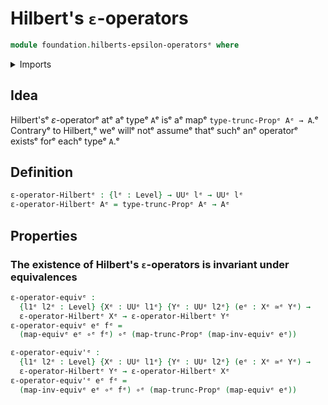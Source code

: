 # Hilbert's `ε`-operators

```agda
module foundation.hilberts-epsilon-operatorsᵉ where
```

<details><summary>Imports</summary>

```agda
open import foundation.functoriality-propositional-truncationᵉ
open import foundation.propositional-truncationsᵉ
open import foundation.universe-levelsᵉ

open import foundation-core.equivalencesᵉ
open import foundation-core.function-typesᵉ
```

</details>

## Idea

Hilbert'sᵉ $ε$-operatorᵉ atᵉ aᵉ typeᵉ `A`ᵉ isᵉ aᵉ mapᵉ `type-trunc-Propᵉ Aᵉ → A`.ᵉ Contraryᵉ
to Hilbert,ᵉ weᵉ willᵉ notᵉ assumeᵉ thatᵉ suchᵉ anᵉ operatorᵉ existsᵉ forᵉ eachᵉ typeᵉ `A`.ᵉ

## Definition

```agda
ε-operator-Hilbertᵉ : {lᵉ : Level} → UUᵉ lᵉ → UUᵉ lᵉ
ε-operator-Hilbertᵉ Aᵉ = type-trunc-Propᵉ Aᵉ → Aᵉ
```

## Properties

### The existence of Hilbert's `ε`-operators is invariant under equivalences

```agda
ε-operator-equivᵉ :
  {l1ᵉ l2ᵉ : Level} {Xᵉ : UUᵉ l1ᵉ} {Yᵉ : UUᵉ l2ᵉ} (eᵉ : Xᵉ ≃ᵉ Yᵉ) →
  ε-operator-Hilbertᵉ Xᵉ → ε-operator-Hilbertᵉ Yᵉ
ε-operator-equivᵉ eᵉ fᵉ =
  (map-equivᵉ eᵉ ∘ᵉ fᵉ) ∘ᵉ (map-trunc-Propᵉ (map-inv-equivᵉ eᵉ))

ε-operator-equiv'ᵉ :
  {l1ᵉ l2ᵉ : Level} {Xᵉ : UUᵉ l1ᵉ} {Yᵉ : UUᵉ l2ᵉ} (eᵉ : Xᵉ ≃ᵉ Yᵉ) →
  ε-operator-Hilbertᵉ Yᵉ → ε-operator-Hilbertᵉ Xᵉ
ε-operator-equiv'ᵉ eᵉ fᵉ =
  (map-inv-equivᵉ eᵉ ∘ᵉ fᵉ) ∘ᵉ (map-trunc-Propᵉ (map-equivᵉ eᵉ))
```